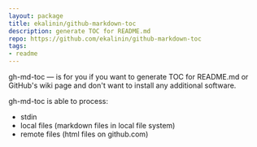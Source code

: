 ```yaml
---
layout: package
title: ekalinin/github-markdown-toc
description: generate TOC for README.md
repo: https://github.com/ekalinin/github-markdown-toc
tags:
- readme
---
```

gh-md-toc — is for you if you want to generate TOC for README.md or GitHub's wiki page and don't want to install any additional software.

gh-md-toc is able to process:
* stdin
* local files (markdown files in local file system)
* remote files (html files on github.com)
